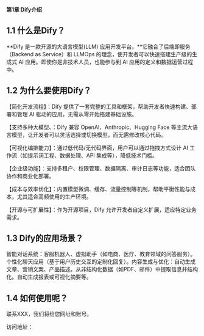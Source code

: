 ﻿<a name="_toc8942"></a>**第1章 Dify介绍**
## <a name="_toc22013"></a><a name="_toc11449"></a><a name="_toc22043"></a><a name="_toc24245"></a>**1.1  什么是Dify？**
**Dify 是一款开源的大语言模型(LLM) 应用开发平台。**它融合了后端即服务（Backend as Service）和 LLMOps 的理念，使开发者可以快速搭建生产级的生成式 AI 应用。即使你是非技术人员，也能参与到 AI 应用的定义和数据运营过程中。
## <a name="_toc21922"></a>**1.2  为什么要使用Dify？**
【简化开发流程】：Dify 提供了一套完整的工具和框架，帮助开发者快速构建、部署和管理 AI 驱动的应用，无需从零开始搭建基础设施。

【支持多种大模型、：Dify 兼容 OpenAI、Anthropic、Hugging Face 等主流大语言模型，让开发者可以灵活选择或切换模型，而无需修改核心代码。

【可视化编排能力】：通过低代码/无代码界面，用户可以通过拖拽方式设计 AI 工作流（如提示词工程、数据处理、API 集成等），降低技术门槛。

【企业级功能】：支持多租户、权限管理、数据隔离、审计日志等功能，适合团队协作和商业化部署。

【成本与效率优化】：内置模型微调、缓存、流量控制等机制，帮助平衡性能与成本，尤其适合高频使用的生产环境。

【开源与可扩展性】：作为开源项目，Dify 允许开发者自定义扩展，适应特定业务需求。
## <a name="_toc30594"></a>**1.3  Dify的应用场景？**
智能对话系统：客服机器人、虚拟助手（如电商、医疗、教育领域的问答服务）。个性化聊天应用（基于用户历史交互的定制化回复）。内容生成与优化：自动生成文章、营销文案、产品描述。从非结构化数据（如PDF、邮件）中提取信息并结构化。自动生成报表或可视化摘要等。
## <a name="_toc11673"></a>**1.4  如何使用呢？**
联系XXX，我们将给您网址和账号。

访问地址：
